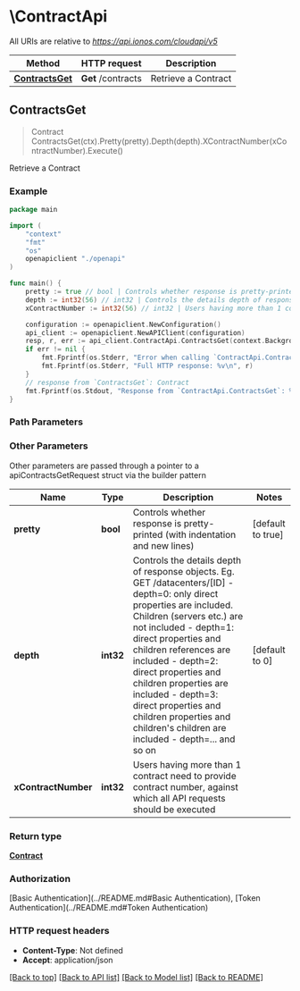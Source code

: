 # \ContractApi

All URIs are relative to *https://api.ionos.com/cloudapi/v5*

Method | HTTP request | Description
------------- | ------------- | -------------
[**ContractsGet**](ContractApi.md#ContractsGet) | **Get** /contracts | Retrieve a Contract



## ContractsGet

> Contract ContractsGet(ctx).Pretty(pretty).Depth(depth).XContractNumber(xContractNumber).Execute()

Retrieve a Contract



### Example

```go
package main

import (
    "context"
    "fmt"
    "os"
    openapiclient "./openapi"
)

func main() {
    pretty := true // bool | Controls whether response is pretty-printed (with indentation and new lines) (optional) (default to true)
    depth := int32(56) // int32 | Controls the details depth of response objects.  Eg. GET /datacenters/[ID]  - depth=0: only direct properties are included. Children (servers etc.) are not included  - depth=1: direct properties and children references are included  - depth=2: direct properties and children properties are included  - depth=3: direct properties and children properties and children's children are included  - depth=... and so on (optional) (default to 0)
    xContractNumber := int32(56) // int32 | Users having more than 1 contract need to provide contract number, against which all API requests should be executed (optional)

    configuration := openapiclient.NewConfiguration()
    api_client := openapiclient.NewAPIClient(configuration)
    resp, r, err := api_client.ContractApi.ContractsGet(context.Background()).Pretty(pretty).Depth(depth).XContractNumber(xContractNumber).Execute()
    if err != nil {
        fmt.Fprintf(os.Stderr, "Error when calling `ContractApi.ContractsGet``: %v\n", err)
        fmt.Fprintf(os.Stderr, "Full HTTP response: %v\n", r)
    }
    // response from `ContractsGet`: Contract
    fmt.Fprintf(os.Stdout, "Response from `ContractApi.ContractsGet`: %v\n", resp)
}
```

### Path Parameters



### Other Parameters

Other parameters are passed through a pointer to a apiContractsGetRequest struct via the builder pattern


Name | Type | Description  | Notes
------------- | ------------- | ------------- | -------------
 **pretty** | **bool** | Controls whether response is pretty-printed (with indentation and new lines) | [default to true]
 **depth** | **int32** | Controls the details depth of response objects.  Eg. GET /datacenters/[ID]  - depth&#x3D;0: only direct properties are included. Children (servers etc.) are not included  - depth&#x3D;1: direct properties and children references are included  - depth&#x3D;2: direct properties and children properties are included  - depth&#x3D;3: direct properties and children properties and children&#39;s children are included  - depth&#x3D;... and so on | [default to 0]
 **xContractNumber** | **int32** | Users having more than 1 contract need to provide contract number, against which all API requests should be executed | 

### Return type

[**Contract**](Contract.md)

### Authorization

[Basic Authentication](../README.md#Basic Authentication), [Token Authentication](../README.md#Token Authentication)

### HTTP request headers

- **Content-Type**: Not defined
- **Accept**: application/json

[[Back to top]](#) [[Back to API list]](../README.md#documentation-for-api-endpoints)
[[Back to Model list]](../README.md#documentation-for-models)
[[Back to README]](../README.md)

